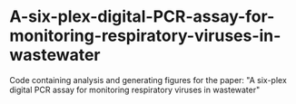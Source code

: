 # A-six-plex-digital-PCR-assay-for-monitoring-respiratory-viruses-in-wastewater
Code containing analysis and generating figures for the paper: "A six-plex digital PCR assay for monitoring respiratory viruses in wastewater"
